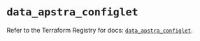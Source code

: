 # `data_apstra_configlet`

Refer to the Terraform Registry for docs: [`data_apstra_configlet`](https://registry.terraform.io/providers/juniper/apstra/0.94.0/docs/data-sources/configlet).
